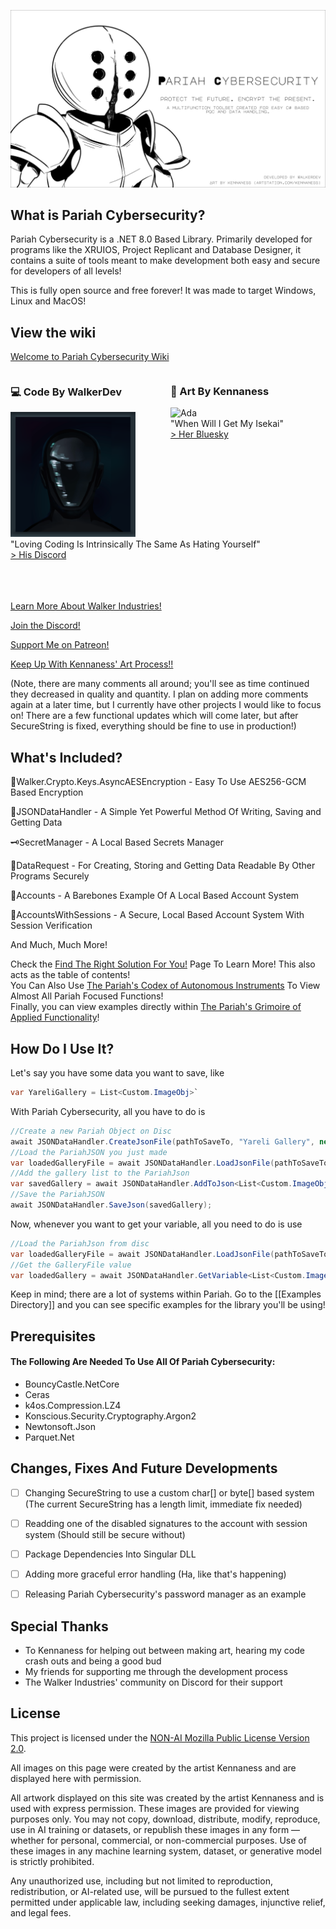 
![Pariah Cybersec](imgs/Pariah-Cybersec-(3).png)

## What is Pariah Cybersecurity?

Pariah Cybersecurity is a .NET 8.0 Based Library. Primarily developed for programs like the XRUIOS, Project Replicant and Database Designer, it contains a suite of tools meant to make development both easy and secure for developers of all levels!

This is fully open source and free forever! It was made to target Windows, Linux and MacOS!

## View the wiki  
[Welcome to Pariah Cybersecurity Wiki](https://walker-industries-rnd.github.io/PariahCybersecurity/PariahCybersecWiki/Welcome%20To%20Pariah%20Cybersecurity.html)

<div style="white-space: nowrap;">

<div style="display: inline-block; vertical-align: top; width: 48%; margin-right: 2%;">
  <h3>💻 Code By WalkerDev</h3>
  <img src="imgs/Untitled1637_20241230144006.png" alt="WalkerDev" height="200"><br>
  "Loving Coding Is Intrinsically The Same As Hating Yourself"<br>
  <a href="https://discord.gg/H8h8scsxtH">&gt; His Discord</a>
</div>

<div style="display: inline-block; vertical-align: top; width: 48%;">
  <h3>🎨 Art By Kennaness</h3>
<img src="imgs/Untitled1700_20250212015725.png" alt="Ada" height="200"><br>
  "When Will I Get My Isekai"<br>
  <a href="https://bsky.app/profile/kennaness.bsky.social">&gt; Her Bluesky</a>
</div>

</div>

<br>
<br>

<br>

[Learn More About Walker Industries!](https://walkerindustries.xyz)

[Join the Discord!](https://discord.gg/H8h8scsxtH)

[Support Me on Patreon!](https://www.patreon.com/walkerdev)

[Keep Up With Kennaness' Art Process!!](https://www.artstation.com/kennaness)



(Note, there are many comments all around; you'll see as time continued they decreased in quality and quantity. I plan on adding more comments again at a later time, but I currently have other projects I would like to focus on! There are a few functional updates which will come later, but after SecureString is fixed, everything should be fine to use in production!)


## What's Included?

🔐Walker.Crypto.Keys.AsyncAESEncryption - Easy To Use AES256-GCM Based Encryption 

📄JSONDataHandler - A Simple Yet Powerful Method Of Writing, Saving and Getting Data

🗝️SecretManager - A Local Based Secrets Manager

📨DataRequest - For Creating, Storing and Getting Data Readable By Other Programs Securely

👤Accounts - A Barebones Example Of A Local Based Account System

🔐AccountsWithSessions - A Secure, Local Based Account System With Session Verification


And Much, Much More!

Check the [Find The Right Solution For You!](https://walker-industries-rnd.github.io/PariahCybersecurity/PariahCybersecWiki/Look%20At%20These/Find%20The%20Right%20Solution%20For%20You!.html) Page To Learn More! This also acts as the table of contents!  
You Can Also Use [The Pariah's Codex of Autonomous Instruments](https://walker-industries-rnd.github.io/PariahCybersecurity/PariahCybersecWiki/Look%20At%20These/The%20Pariah's%20Codex%20of%20Autonomous%20Instruments.html) To View Almost All Pariah Focused Functions!  
Finally, you can view examples directly within [The Pariah's Grimoire of Applied Functionality](https://walker-industries-rnd.github.io/PariahCybersecurity/PariahCybersecWiki/Look%20At%20These/The%20Pariah's%20Grimoire%20of%20Applied%20Functionality.html)!



## How Do I Use It?

Let's say you have some data you want to save, like

```csharp
var YareliGallery = List<Custom.ImageObj>`
```

With Pariah Cybersecurity, all you have to do is

``` csharp
//Create a new Pariah Object on Disc
await JSONDataHandler.CreateJsonFile(pathToSaveTo, "Yareli Gallery", new JObject {} );
//Load the PariahJSON you just made
var loadedGalleryFile = await JSONDataHandler.LoadJsonFile(pathToSaveTo, "Yareli Gallery");
//Add the gallery list to the PariahJson
var savedGallery = await JSONDataHandler.AddToJson<List<Custom.ImageObj>>(loadedGalleryFile, "Gallery", YareliGallery, Password);
//Save the PariahJSON
await JSONDataHandler.SaveJson(savedGallery);
```

Now, whenever you want to get your variable, all you need to do is use

```csharp
//Load the PariahJson from disc
var loadedGalleryFile = await JSONDataHandler.LoadJsonFile(pathToSaveTo, "Yareli Gallery");
//Get the GalleryFile value
var loadedGallery = await JSONDataHandler.GetVariable<List<Custom.ImageObj>>(loadedGalleryFile, "Gallery", Password);
```

Keep in mind; there are a lot of systems within Pariah. Go to the [[Examples Directory]] and you can see specific examples for the library you'll be using!

## Prerequisites

#### The Following Are Needed To Use All Of Pariah Cybersecurity:

- BouncyCastle.NetCore
- Ceras
- k4os.Compression.LZ4
- Konscious.Security.Cryptography.Argon2
- Newtonsoft.Json
- Parquet.Net


## Changes, Fixes And Future Developments

- [ ] Changing SecureString to use a custom char[] or byte[] based system (The current SecureString has a length limit, immediate fix needed)
- [ ] Readding one of the disabled signatures to the account with session system (Should still be secure without)
- [ ] Package Dependencies Into Singular DLL
- [ ] Adding more graceful error handling (Ha, like that's happening)
- [ ] Releasing Pariah Cybersecurity's password manager as an example


## Special Thanks

- To Kennaness for helping out between making art, hearing my code crash outs and being a good bud
- My friends for supporting me through the development process
- The Walker Industries' community on Discord for their support


## License
This project is licensed under the [NON-AI Mozilla Public License Version 2.0](https://raw.githubusercontent.com/non-ai-licenses/non-ai-licenses/main/NON-AI-MPL-2.0).

All images on this page were created by the artist Kennaness and are displayed here with permission.


All artwork displayed on this site was created by the artist Kennaness and is used with express permission.
These images are provided for viewing purposes only.
You may not copy, download, distribute, modify, reproduce, use in AI training or datasets, or republish these images in any form — whether for personal, commercial, or non-commercial purposes.
Use of these images in any machine learning system, dataset, or generative model is strictly prohibited.

Any unauthorized use, including but not limited to reproduction, redistribution, or AI-related use, will  be pursued to the fullest extent permitted under applicable law, including seeking damages, injunctive relief, and legal fees.


